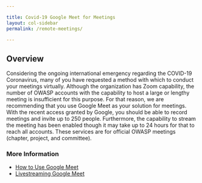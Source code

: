 ```yaml
---

title: Covid-19 Google Meet for Meetings
layout: col-sidebar
permalink: /remote-meetings/

---
```


## Overview
Considering the ongoing international emergency regarding the COVID-19 Coronavirus, many of you have requested a method with which to conduct your meetings virtually.  Although the organization has Zoom capability, the number of OWASP accounts with the capability to host a large or lengthy meeting is insufficient for this purpose.  For that reason, we are recommending that you use Google Meet as your solution for meetings.  With the recent access granted by Google, you should be able to record meetings and invite up to 250 people.  Furthermore, the capability to stream the meeting has been enabled though it may take up to 24 hours for that to reach all accounts.  These services are for official OWASP meetings (chapter, project, and committee).

### More Information 

- [How to Use Google Meet](https://support.google.com/a/users/answer/9300131)
- [Livestreaming Google Meet](https://support.google.com/meet/answer/9308630?co=GENIE.Platform%3DDesktop&hl=en)